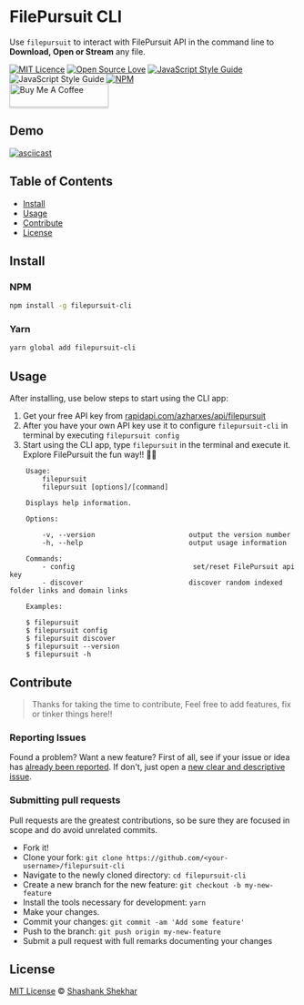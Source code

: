 # FilePursuit CLI

Use `filepursuit` to interact with FilePursuit API in the command line to **Download, Open or Stream** any file.

[![MIT Licence](https://badges.frapsoft.com/os/mit/mit.svg?v=103)](https://opensource.org/licenses/mit-license.php)
[![Open Source Love](https://badges.frapsoft.com/os/v2/open-source.svg?v=103)](https://github.com/ashwamegh/filepursuit-cli/)
[![JavaScript Style Guide](https://img.shields.io/badge/code_style-google-brightgreen.svg)](https://google.github.io/styleguide/jsguide.html)
![JavaScript Style Guide](https://img.shields.io/github/languages/top/ashwamegh/filepursuit-cli)
[![NPM](https://img.shields.io/npm/v/filepursuit-cli?style=flat)](https://www.npmjs.com/package/filepursuit-cli)
<br>
<a href="https://www.buymeacoffee.com/ashwamegh" target="_blank"><img src="https://www.buymeacoffee.com/assets/img/custom_images/orange_img.png" alt="Buy Me A Coffee" style="height: 41px !important;width: 174px !important;box-shadow: 0px 3px 2px 0px rgba(190, 190, 190, 0.5) !important;-webkit-box-shadow: 0px 3px 2px 0px rgba(190, 190, 190, 0.5) !important;" ></a>

## Demo

[![asciicast](https://asciinema.org/a/591173.svg)](https://asciinema.org/a/591173)

## Table of Contents

-   [Install](#install)
-   [Usage](#usage)
-   [Contribute](#contribute)
-   [License](#license)

## Install

### NPM

```bash
npm install -g filepursuit-cli
```

### Yarn

```bash
yarn global add filepursuit-cli
```

## Usage

After installing, use below steps to start using the CLI app:

1. Get your free API key from [rapidapi.com/azharxes/api/filepursuit](https://rapidapi.com/azharxes/api/filepursuit)
2. After you have your own API key use it to configure `filepursuit-cli` in terminal by executing `filepursuit config`
3. Start using the CLI app, type `filepursuit` in the terminal and execute it. Explore FilePursuit the fun way!! 🚀🚀

```shell
    Usage:
        filepursuit
        filepursuit [options]/[command]

    Displays help information.

    Options:

        -v, --version                       output the version number
        -h, --help                          output usage information

    Commands:
        - config                             set/reset FilePursuit api key
        - discover                          discover random indexed folder links and domain links

    Examples:

    $ filepursuit
    $ filepursuit config
    $ filepursuit discover
    $ filepursuit --version
    $ filepursuit -h

```

## Contribute

> Thanks for taking the time to contribute, Feel free to add features, fix or tinker things here!!

### Reporting Issues

Found a problem? Want a new feature? First of all, see if your issue or idea has [already been reported](../../issues).
If don't, just open a [new clear and descriptive issue](../../issues/new).

### Submitting pull requests

Pull requests are the greatest contributions, so be sure they are focused in scope and do avoid unrelated commits.

-   Fork it!
-   Clone your fork: `git clone https://github.com/<your-username>/filepursuit-cli`
-   Navigate to the newly cloned directory: `cd filepursuit-cli`
-   Create a new branch for the new feature: `git checkout -b my-new-feature`
-   Install the tools necessary for development: `yarn`
-   Make your changes.
-   Commit your changes: `git commit -am 'Add some feature'`
-   Push to the branch: `git push origin my-new-feature`
-   Submit a pull request with full remarks documenting your changes

## License

[MIT License](https://opensource.org/licenses/MIT) © [Shashank Shekhar](https://ashwamegh.github.io)
